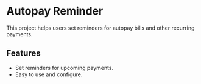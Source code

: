 # Autopay Reminder

This project helps users set reminders for autopay bills and other recurring payments.

## Features
- Set reminders for upcoming payments.
- Easy to use and configure.
